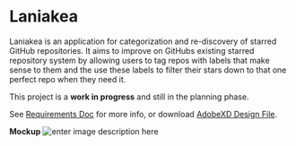# Laniakea
Laniakea is an application for categorization and re-discovery of starred GitHub repositories. It aims to improve on GitHubs existing starred repository system by allowing users to tag repos with labels that make sense to them and the use these labels to filter their stars down to that one perfect repo when they need it.

This project is a **work in progress** and still in the planning phase.

See [Requirements Doc](https://github.com/donanroherty/Laniakea/wiki/Requirements) for more info, or download [AdobeXD Design File](https://1drv.ms/u/s!Arcuy-4Tl1Q4laUjFtirvPZLcqeYHg).

**Mockup**
![enter image description here](https://yrkvlw.db.files.1drv.com/y4mbXnO_jmJFPVbzeTbyUUT6ozfWsF9LSTDoYcBNisH2YegXOBPhUC1w-yBnxb5pUKTm41NFBD9aqM856lxtWmqWsvYkWVap27uJhBcCoUARdQRLRbW4zxNXLof2m-Z6PHbGF3GgaugANGdUgDFNIRmGfXQ13g5ep_CXQtzvIlBDuaF-8h6YtJyGmduZCyFMqt5ZYdo-v7w874mQWLTs7EAXw?width=1366&height=768&cropmode=none)

